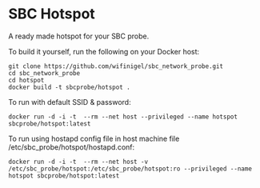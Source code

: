 # SBC Hotspot

A ready made hotspot for your SBC probe.

To build it yourself, run the following on your Docker host:

```
git clone https://github.com/wifinigel/sbc_network_probe.git
cd sbc_network_probe
cd hotspot
docker build -t sbcprobe/hotspot .
```

To run with default SSID & password:

```
docker run -d -i -t  --rm --net host --privileged --name hotspot sbcprobe/hotspot:latest
```

To run using hostapd config file in host machine file /etc/sbc_probe/hotspot/hostapd.conf:

```
docker run -d -i -t  --rm --net host -v /etc/sbc_probe/hotspot:/etc/sbc_probe/hotspot:ro --privileged --name hotspot sbcprobe/hotspot:latest
```

